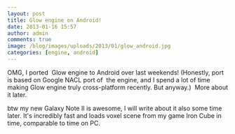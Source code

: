 ```yaml
---
layout: post
title: Glow engine on Android!
date: 2013-01-16 15:57
author: admin
comments: true
image: /blog/images/uploads/2013/01/glow_android.jpg
categories: [engine, android]
---
```

OMG, I ported  Glow engine to Android over last weekends! (Honestly, port is based on Google NACL port of  the engine, and I spend a lot of time making Glow engine truly cross-platform recently. But anyway.)  More about it later.

btw my new Galaxy Note II is awesome, I will write about it also some time later. It's incredibly fast and loads voxel scene from my game Iron Cube in time, comparable to time on PC.
